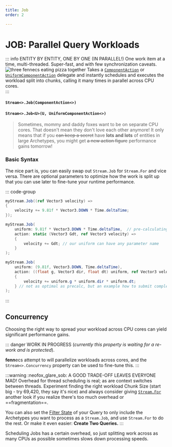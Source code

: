 ```yaml
---
title: Job
order: 2

---
```

# JOB: Parallel Query Workloads
::: info ENTITY BY ENTITY, ONE BY ONE (IN PARALLEL!)
One work item at a time, multi-threaded. Super-fast, and with few synchronization caveats.
![three fennecs eating pizza together](https://fennecs.tech/img/fennec-job.png)
Takes a [`ComponentAction`](Delegates.md#ComponentAction-and-UniformComponentAction) or [`UniformComponentAction`](Delegates.md#ComponentAction-and-UniformComponentAction) delegate and instantly schedules and executes the workload split into chunks, calling it many times in parallel across CPU cores.  
:::

#### `Stream<>.Job(ComponentAction<>)`
#### `Stream<>.Job<U>(U, UniformComponentAction<>)`

> Sometimes, mommy and daddy foxes want to be on separate CPU cores. That doesn't mean they don't love each other anymore! It only means that if you ~~can keep a secret~~ have **lots and lots** of entities in large Archetypes, you might get ~~a new action figure~~ performance gains tomorrow!

### Basic Syntax
The nice part is, you can easily swap out `Stream.Job` for `Stream.For` and vice versa. There are optional parameters to optimize how the work is split up that you can use later to fine-tune your runtime performance.

::: code-group

```cs [Job(...) plain]
myStream.Job((ref Vector3 velocity) => 
{
    velocity += 9.81f * Vector3.DOWN * Time.deltaTime;
});
```

```cs [Job&lt;U&gt;(...) with uniform float]
myStream.Job(
    uniform: 9.81f * Vector3.DOWN * Time.deltaTime,  // pre-calculating gravity
    action: static (Vector3 Gdt, ref Vector3 velocity) => 
    {
        velocity += Gdt; // our uniform can have any parameter name
    }
); 
```
```cs [Job&lt;U&gt;(...) with uniform tuple]
myStream.Job(
    uniform: (9.81f, Vector3.DOWN, Time.deltaTime),
    action: ((float g, Vector3 dir, float dt) uniform, ref Vector3 velocity) => 
    {
        velocity += uniform.g * uniform.dir * uniform.dt;
    } // not as optimal as precalc, but an example how to submit complex tuples
); 
```
:::

## Concurrency
Choosing the right way to spread your workload across CPU cores can yield significant performance gains.

::: danger WORK IN PROGRESS (*currently this property is waiting for a re-work and is protected*).

**fenn**ecs attempt to will parallelize workloads across cores, and the `Stream<>.Concurrency` property can be used to fine-tune this. 
:::

:::warning :neofox_glare_sob: A GOOD TRADE-OFF LEAVES EVERYONE MAD!
Overhead for thread scheduling is real; as are context switches between threads. Experiment finding the right workload Chunk Size (start big - try 69,420, they say it's nice) and always consider giving [`Stream.For`](Stream.For.md) another look if you realize there's too much overhead or ==fragmentation==.

You can also set the [Filter State](Filters.md) of your Query to only include the Archetypes you want to process as a `Stream.Job`, and use `Stream.For` to do the rest. Or make it even easier: **Create Two Queries.**
:::

Scheduling Jobs has a certain overhead, so just splitting work across as many CPUs as possible sometimes slows down processing speeds.

